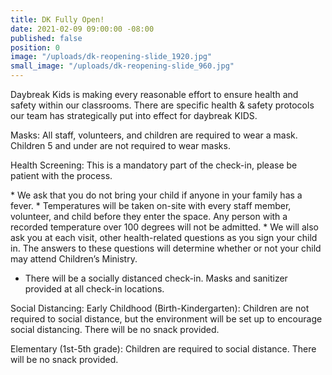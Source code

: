```yaml
---
title: DK Fully Open!
date: 2021-02-09 09:00:00 -08:00
published: false
position: 0
image: "/uploads/dk-reopening-slide_1920.jpg"
small_image: "/uploads/dk-reopening-slide_960.jpg"
---
```


Daybreak Kids is making every reasonable effort to ensure health and safety within our classrooms. There are specific health & safety protocols our team has strategically put into effect for daybreak KIDS.

Masks: All staff, volunteers, and children are required to wear a mask. Children 5 and under are not required to wear masks. 

Health Screening: This is a mandatory part of the check-in, please be patient with the process.

* We ask that you do not bring your child if anyone in your family has a fever. 
* Temperatures will be taken on-site with every staff member, volunteer, and child before they enter the space. Any person with a recorded temperature over 100 degrees will not be admitted. 
* We will also ask you at each visit, other health-related questions as you sign your child in.  The answers to these questions will determine whether or not your child may attend Children’s Ministry.
* There will be a socially distanced check-in. Masks and sanitizer provided at all check-in locations.

Social Distancing: 
Early Childhood (Birth-Kindergarten): Children are not required to social distance, but the environment will be set up to encourage social distancing. There will be no snack provided.

Elementary (1st-5th grade): Children are required to social distance. There will be no snack provided. 